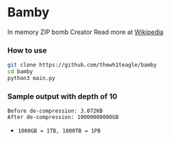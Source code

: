 # Bamby

In memory ZIP bomb Creator
Read more at [Wikipedia](https://en.wikipedia.org/wiki/Zip_bomb)


### How to use
```bash
git clone https://github.com/thewh1teagle/bamby
cd bamby
python3 main.py
```

### Sample output with depth of 10
```log
Before de-compression: 3.072KB
After de-compression: 10000000000GB
```
- `1000GB = 1TB, 1000TB = 1PB`